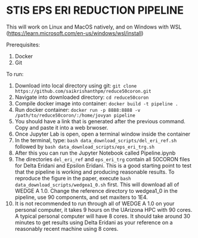 # STIS EPS ERI REDUCTION PIPELINE

This will work on Linux and MacOS natively, and on Windows with WSL (https://learn.microsoft.com/en-us/windows/wsl/install) 

Prerequisites:
1. Docker 
2. Git

To run:
1. Download into local directory using git: 
`git clone https://github.com/saikrishanthpm/reduce50coron.git`
2. Navigate into downloaded directory: 
`cd reduce50coron`
3. Compile docker image into container:
`docker build -t pipeline .`
4. Run docker container:
`docker run -p 8888:8888 -v /path/to/reduce50coron/:/home/jovyan pipeline`
5. You should have a link that is generated after the previous command. Copy and paste it into a web brwoser. 
6. Once Jupyter Lab is open, open a terminal window inside the container
7. In the terminal, type:
`bash data_download_scripts/del_eri_ref.sh` followed by
`bash data_download_scripts/eps_eri_trg.sh`
8. After this you can run the Jupyter Notebook called Pipeline.ipynb
9. The directories `del_eri_ref` and `eps_eri_trg` contain all 50CORON files for Delta Eridani and Epsilon Eridani. This is a good starting point to test that the pipeline is working and producing reasonable results. To reproduce the figure in the paper, execute `bash data_download_scripts/wedgea1_0.sh` first. This will download all of WEDGE A 1.0. Change the reference directory to wedgea1_0 in the pipeline, use 90 components, and set maxiters to 1E4. 
10. It is not recommended to run through all of WEDGE A 1.0 on your personal computer, it takes 9 hours on the UArizona HPC with 90 cores. A typical personal computer will have 8 cores. It should take around 30 minutes to get results using Delta Eridani as your reference on a reasonably recent machine using 8 cores. 
